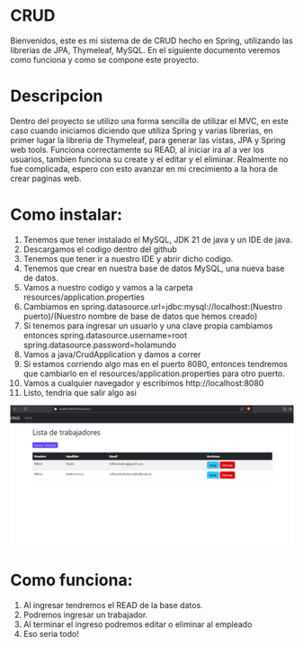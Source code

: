 # CRUD
Bienvenidos, este es mi sistema de de CRUD hecho en Spring, utilizando las librerias de JPA, Thymeleaf, MySQL. En el siguiente documento veremos como funciona y como se compone este proyecto.

# Descripcion
Dentro del proyecto se utilizo una forma sencilla de utilizar el MVC, en este caso cuando iniciamos diciendo que utiliza Spring y varias librerias, en primer lugar la libreria de Thymeleaf, para generar las vistas, JPA y Spring web tools. Funciona correctamente su READ, al iniciar ira al a ver los usuarios, tambien funciona su create y el editar y el eliminar. Realmente no fue complicada, espero con esto avanzar en mi crecimiento a la hora de crear paginas web.

# Como instalar:
1. Tenemos que tener instalado el MySQL, JDK 21 de java y un IDE de java.
2. Descargamos el codigo dentro del github
3. Tenemos que tener ir a nuestro IDE y abrir dicho codigo.
4. Tenemos que crear en nuestra base de datos MySQL, una nueva base de datos.
5. Vamos a nuestro codigo y vamos a la carpeta resources/application.properties
6. Cambiamos en spring.datasource.url=jdbc:mysql://localhost:(Nuestro puerto)/(Nuestro nombre de base de datos que hemos creado)
7. Si tenemos para ingresar un usuario y una clave propia cambiamos entonces 
    spring.datasource.username=root
    spring.datasource.password=holamundo
8. Vamos a java/CrudApplication y damos a correr
9. Si estamos corriendo algo mas en el puerto 8080, entonces tendremos que cambiarlo en el resources/application.properties para otro puerto.
10. Vamos a cualquier navegador y escribimos http://localhost:8080
11. Listo, tendria que salir algo asi

![Sistema funcional](image.png)

# Como funciona:
1. Al ingresar tendremos el READ de la base datos.
2. Podremos ingresar un trabajador.
3. Al terminar el ingreso podremos editar o eliminar al empleado
4. Eso seria todo!

